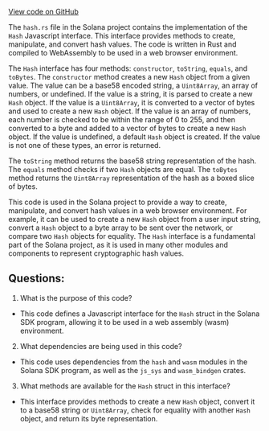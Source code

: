 [View code on GitHub](https://github.com/solana-labs/solana/blob/master/sdk/program/src/wasm/hash.rs)

The `hash.rs` file in the Solana project contains the implementation of the `Hash` Javascript interface. This interface provides methods to create, manipulate, and convert hash values. The code is written in Rust and compiled to WebAssembly to be used in a web browser environment.

The `Hash` interface has four methods: `constructor`, `toString`, `equals`, and `toBytes`. The `constructor` method creates a new `Hash` object from a given value. The value can be a base58 encoded string, a `Uint8Array`, an array of numbers, or undefined. If the value is a string, it is parsed to create a new `Hash` object. If the value is a `Uint8Array`, it is converted to a vector of bytes and used to create a new `Hash` object. If the value is an array of numbers, each number is checked to be within the range of 0 to 255, and then converted to a byte and added to a vector of bytes to create a new `Hash` object. If the value is undefined, a default `Hash` object is created. If the value is not one of these types, an error is returned.

The `toString` method returns the base58 string representation of the hash. The `equals` method checks if two `Hash` objects are equal. The `toBytes` method returns the `Uint8Array` representation of the hash as a boxed slice of bytes.

This code is used in the Solana project to provide a way to create, manipulate, and convert hash values in a web browser environment. For example, it can be used to create a new `Hash` object from a user input string, convert a `Hash` object to a byte array to be sent over the network, or compare two `Hash` objects for equality. The `Hash` interface is a fundamental part of the Solana project, as it is used in many other modules and components to represent cryptographic hash values.
## Questions: 
 1. What is the purpose of this code?
- This code defines a Javascript interface for the `Hash` struct in the Solana SDK program, allowing it to be used in a web assembly (wasm) environment.

2. What dependencies are being used in this code?
- This code uses dependencies from the `hash` and `wasm` modules in the Solana SDK program, as well as the `js_sys` and `wasm_bindgen` crates.

3. What methods are available for the `Hash` struct in this interface?
- This interface provides methods to create a new `Hash` object, convert it to a base58 string or `Uint8Array`, check for equality with another `Hash` object, and return its byte representation.